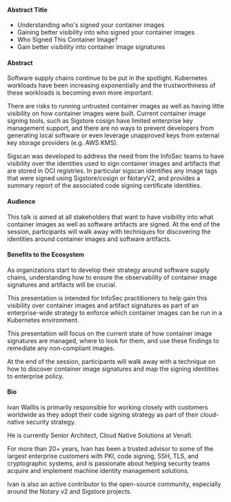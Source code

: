 #### Abstract Title
* Understanding who's signed your container images
* Gaining better visibility into who signed your container images
* Who Signed This Container Image?
* Gain better visibility into container image signatures

#### Abstract

Software supply chains continue to be put in the spotlight.  Kubernetes workloads have been increasing exponentially and the trustworthiness of these workloads is becoming even more important.

There are risks to running untrusted container images as well as having little visibility on how container images were built. Current container image signing tools, such as Sigstore cosign have limited enterprise key management support, and there are no ways to prevent developers from generating local software or even leverage unapproved keys from external key storage providers (e.g. AWS KMS).

Sigscan was developed to address the need from the InfoSec teams to have visibility over the identities used to sign container images and artifacts that are stored in OCI registries.  In particular sigscan identifies any image tags that were signed using Sigstore/cosign or NotaryV2, and provides a summary report of the associated code signing certificate identities.

#### Audience

This talk is aimed at all stakeholders that want to have visibility into what container images as well as software artifacts are signed.  At the end of the session, participants will walk away with techniques for discovering the identities around container images and software artifacts.

#### Benefits to the Ecosystem

As organizations start to develop their strategy around software supply chains, understanding how to ensure the observability of container image signatures and artifacts will be crucial.

This presentation is intended for InfoSec practitioners to help gain this visibility over container images and artifact signatures as part of an enterprise-wide strategy to enforce
which container images can be run in a Kubernetes environment.

This presentation will focus on the current state of how container image signatures are managed, where to look for them, and use these findings to remediate any non-compliant images.

At the end of the session, participants will walk away with a technique on how to discover container image signatures and map the signing identities to enterprise policy.

#### Bio

Ivan Walllis is primarily responsible for working closely with customers worldwide as they adopt their code signing strategy as part of their cloud-native security strategy.

He is currently Senior Architect, Cloud Native
Solutions at Venafi.

For more than 20+ years, Ivan has been a trusted advisor to some of the largest enterprise customers with PKI, code signing, SSH, TLS, and cryptographic systems, and is passionate about helping security teams acquire and implement machine identity management solutions. 

Ivan is also an active contributor to the open-source community, especially around the Notary v2 and Sigstore projects.


